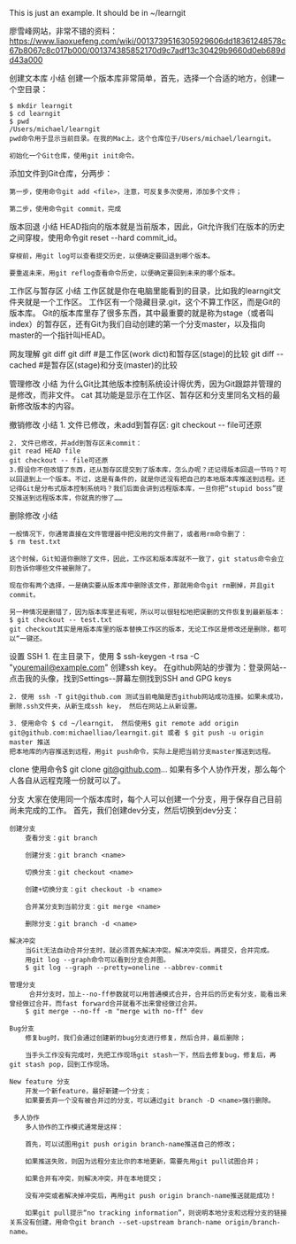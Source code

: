 This is just an example.
It should be in  ~/learngit

廖雪峰网站，非常不错的资料：
https://www.liaoxuefeng.com/wiki/0013739516305929606dd18361248578c67b8067c8c017b000/001374385852170d9c7adf13c30429b9660d0eb689dd43a000


创建文本库 小结
    创建一个版本库非常简单，首先，选择一个合适的地方，创建一个空目录：

    $ mkdir learngit
    $ cd learngit
    $ pwd
    /Users/michael/learngit
    pwd命令用于显示当前目录。在我的Mac上，这个仓库位于/Users/michael/learngit。

    初始化一个Git仓库，使用git init命令。

添加文件到Git仓库，分两步：

    第一步，使用命令git add <file>，注意，可反复多次使用，添加多个文件；

    第二步，使用命令git commit，完成

版本回退 小结
    HEAD指向的版本就是当前版本，因此，Git允许我们在版本的历史之间穿梭，使用命令git reset --hard commit_id。

    穿梭前，用git log可以查看提交历史，以便确定要回退到哪个版本。

    要重返未来，用git reflog查看命令历史，以便确定要回到未来的哪个版本。
    
工作区与暂存区 小结
    工作区就是你在电脑里能看到的目录，比如我的learngit文件夹就是一个工作区。
    工作区有一个隐藏目录.git，这个不算工作区，而是Git的版本库。
    Git的版本库里存了很多东西，其中最重要的就是称为stage（或者叫index）的暂存区，还有Git为我们自动创建的第一个分支master，以及指向master的一个指针叫HEAD。
    
网友理解 git diff
    git diff    #是工作区(work dict)和暂存区(stage)的比较
    git diff --cached    #是暂存区(stage)和分支(master)的比较
    
管理修改 小结
    为什么Git比其他版本控制系统设计得优秀，因为Git跟踪并管理的是修改，而非文件。
    cat <filename> 其功能是显示在工作区、暂存区和分支里同名文档的最新修改版本的内容。

撤销修改 小结
    1. 文件已修改，未add到暂存区:
    git checkout -- file可还原

    2. 文件已修改，并add到暂存区未commit：
    git read HEAD file
    git checkout -- file可还原
    3.假设你不但改错了东西，还从暂存区提交到了版本库，怎么办呢？还记得版本回退一节吗？可以回退到上一个版本。不过，这是有条件的，就是你还没有把自己的本地版本库推送到远程。还记得Git是分布式版本控制系统吗？我们后面会讲到远程版本库，一旦你把“stupid boss”提交推送到远程版本库，你就真的惨了……

删除修改 小结
    
    一般情况下，你通常直接在文件管理器中把没用的文件删了，或者用rm命令删了：
    $ rm test.txt
    
    这个时候，Git知道你删除了文件，因此，工作区和版本库就不一致了，git status命令会立刻告诉你哪些文件被删除了。
    
    现在你有两个选择，一是确实要从版本库中删除该文件，那就用命令git rm删掉，并且git commit。
    
    另一种情况是删错了，因为版本库里还有呢，所以可以很轻松地把误删的文件恢复到最新版本：
    $ git checkout -- test.txt
    git checkout其实是用版本库里的版本替换工作区的版本，无论工作区是修改还是删除，都可以“一键还。
    
设置 SSH
    1. 在主目录下，使用 $ ssh-keygen -t rsa -C "youremail@example.com" 创建ssh key。
    在github网站的步骤为：登录网站--点击我的头像，找到Settings--屏幕左侧找到SSH and GPG keys
    
    2. 使用 ssh -T git@github.com 测试当前电脑是否github网站成功连接。如果未成功，删除.ssh文件夹，从新生成ssh key， 然后在网站上从新设置。
    
    3. 使用命令 $ cd ~/learngit， 然后使用$ git remote add origin git@github.com:michaelliao/learngit.git 或者 $ git push -u origin master 推送
    把本地库的内容推送到远程，用git push命令，实际上是把当前分支master推送到远程。

clone
    使用命令$ git clone git@github.com...
    如果有多个人协作开发，那么每个人各自从远程克隆一份就可以了。
    
分支
    大家在使用同一个版本库时，每个人可以创建一个分支，用于保存自己目前尚未完成的工作。
    首先，我们创建dev分支，然后切换到dev分支：

    创建分支    
        查看分支：git branch

        创建分支：git branch <name>

        切换分支：git checkout <name>

        创建+切换分支：git checkout -b <name>

        合并某分支到当前分支：git merge <name>

        删除分支：git branch -d <name>
        
    解决冲突
        当Git无法自动合并分支时，就必须首先解决冲突。解决冲突后，再提交，合并完成。
        用git log --graph命令可以看到分支合并图。
        $ git log --graph --pretty=oneline --abbrev-commit

    管理分支
         合并分支时，加上--no-ff参数就可以用普通模式合并，合并后的历史有分支，能看出来曾经做过合并，而fast forward合并就看不出来曾经做过合并。
        $ git merge --no-ff -m "merge with no-ff" dev
        
    Bug分支
        修复bug时，我们会通过创建新的bug分支进行修复，然后合并，最后删除；

        当手头工作没有完成时，先把工作现场git stash一下，然后去修复bug，修复后，再git stash pop，回到工作现场。

    New feature 分支
        开发一个新feature，最好新建一个分支；
        如果要丢弃一个没有被合并过的分支，可以通过git branch -D <name>强行删除。
        
     多人协作
        多人协作的工作模式通常是这样：

        首先，可以试图用git push origin branch-name推送自己的修改；

        如果推送失败，则因为远程分支比你的本地更新，需要先用git pull试图合并；

        如果合并有冲突，则解决冲突，并在本地提交；

        没有冲突或者解决掉冲突后，再用git push origin branch-name推送就能成功！

        如果git pull提示“no tracking information”，则说明本地分支和远程分支的链接关系没有创建，用命令git branch --set-upstream branch-name origin/branch-name。